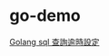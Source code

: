 # go-demo
[Golang sql 查詢逾時設定](https://matthung0807.blogspot.com/2022/01/go-sql-query-with-timeout.html)
